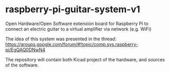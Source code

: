 raspberry-pi-guitar-system-v1
=============================

Open Hardware/Open Software extenxion board for Raspberry Pi to connect an electric guitar to a virtual amplifier via network (e.g. WiFi)

The idea of this system was presented in the thread: https://groups.google.com/forum/#!topic/comp.sys.raspberry-pi/EgQAQ0DNwN4

The repository will contain both Kicad project of the hardware, and sources of the software.

